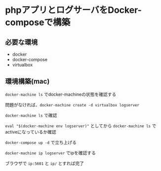 # phpアプリとログサーバをDocker-composeで構築

## 必要な環境
- docker
- docker-compose
- virtualbox

## 環境構築(mac)

`docker-machine ls` でdocker-machineの状態を確認する  
  
問題がなければ、`docker-machine create -d virtualbox logserver`  
  
`docker-machine ls` で確認  
  
`eval "$(docker-machine env logserver)"` としてから `docker-machine ls` でactiveになっているか確認  
  
`docker-compose up -d` で立ち上げる  
  
`docker-machine ip logserver` でipを確認する  
  
ブラウザで `ip:5601` と `ip/` とすれば完了
